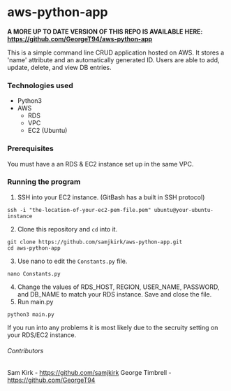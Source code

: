 # aws-python-app

**A MORE UP TO DATE VERSION OF THIS REPO IS AVAILABLE HERE: https://github.com/GeorgeT94/aws-python-app**

This is a simple command line CRUD application hosted on AWS. It stores a 'name' attribute and an automatically generated ID. Users are able to add, update, delete, and view DB entries.

### Technologies used


- Python3
- AWS
  - RDS
  - VPC
  - EC2 (Ubuntu)

### Prerequisites

You must have a an RDS & EC2 instance set up in the same VPC. 

### Running the program

1. SSH into your EC2 instance. (GitBash has a built in SSH protocol)
```
ssh -i "the-location-of-your-ec2-pem-file.pem" ubuntu@your-ubuntu-instance
```
2. Clone this repository and ```cd``` into it.
```
git clone https://github.com/samjkirk/aws-python-app.git
cd aws-python-app
```
3. Use nano to edit the ```Constants.py``` file.
```
nano Constants.py
```
4. Change the values of RDS_HOST, REGION, USER_NAME, PASSWORD, and DB_NAME to match your RDS instance. Save and close the file.
5. Run main.py
```
python3 main.py
```
If you run into any problems it is most likely due to the secruity setting on your RDS/EC2 instance.

###### Contributors

Sam Kirk  - https://github.com/samjkirk 
George Timbrell - https://github.com/GeorgeT94
